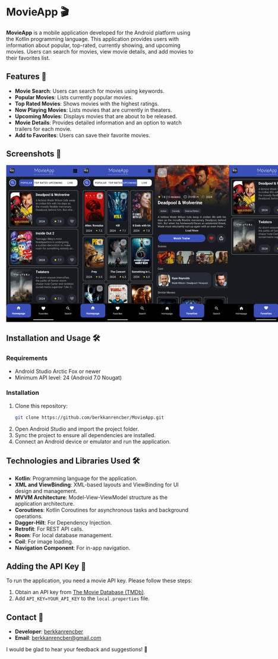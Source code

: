 # MovieApp 🎬

**MovieApp** is a mobile application developed for the Android platform using the Kotlin programming language. This application provides users with information about popular, top-rated, currently showing, and upcoming movies. Users can search for movies, view movie details, and add movies to their favorites list.

## Features 📱

- **Movie Search**: Users can search for movies using keywords.
- **Popular Movies**: Lists currently popular movies.
- **Top Rated Movies**: Shows movies with the highest ratings.
- **Now Playing Movies**: Lists movies that are currently in theaters.
- **Upcoming Movies**: Displays movies that are about to be released.
- **Movie Details**: Provides detailed information and an option to watch trailers for each movie.
- **Add to Favorites**: Users can save their favorite movies.

## Screenshots 📸

<div style="display: flex; flex-direction: row; justify-content: space-around;">
    <img src="./screenshots/home_screen.png" alt="Home Screen" width="200"/>
    <img src="./screenshots/home_screen_2.png" alt="Home Screen 2" width="200"/>
    <img src="./screenshots/detail_screen.png" alt="Detail Screen" width="200"/>
    <img src="./screenshots/favorites_screen.png" alt="Favorites Screen" width="200"/>
    <img src="./screenshots/search_screen.png" alt="Search Screen" width="200"/>
</div>

## Installation and Usage 🛠️

### Requirements

- Android Studio Arctic Fox or newer
- Minimum API level: 24 (Android 7.0 Nougat)

### Installation

1. Clone this repository:
    ```bash
    git clone https://github.com/berkkanrencber/MovieApp.git
    ```
2. Open Android Studio and import the project folder.
3. Sync the project to ensure all dependencies are installed.
4. Connect an Android device or emulator and run the application.

## Technologies and Libraries Used 🛠️

- **Kotlin**: Programming language for the application.
- **XML and ViewBinding**: XML-based layouts and ViewBinding for UI design and management.
- **MVVM Architecture**: Model-View-ViewModel structure as the application architecture.
- **Coroutines**: Kotlin Coroutines for asynchronous tasks and background operations.
- **Dagger-Hilt**: For Dependency Injection.
- **Retrofit**: For REST API calls.
- **Room**: For local database management.
- **Coil**: For image loading.
- **Navigation Component**: For in-app navigation.

## Adding the API Key 🔑

To run the application, you need a movie API key. Please follow these steps:

1. Obtain an API key from [The Movie Database (TMDb)](https://www.themoviedb.org/).
2. Add `API_KEY=YOUR_API_KEY` to the `local.properties` file.

## Contact 📧

- **Developer**: [berkkanrencber](https://github.com/berkkanrencber)
- **Email**: berkkanrencber@gmail.com

I would be glad to hear your feedback and suggestions! 🎉
